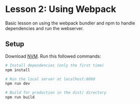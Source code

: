 # Lesson 2: Using Webpack
Basic lesson on using the webpack bundler and npm to handle dependencies and run the webserver.

## Setup
Download [NVM](https://github.com/nvm-sh/nvm).
Run this followed commands:

``` bash
# Install dependencies (only the first time)
npm install

# Run the local server at localhost:8080
npm run dev

# Build for production in the dist/ directory
npm run build
```
